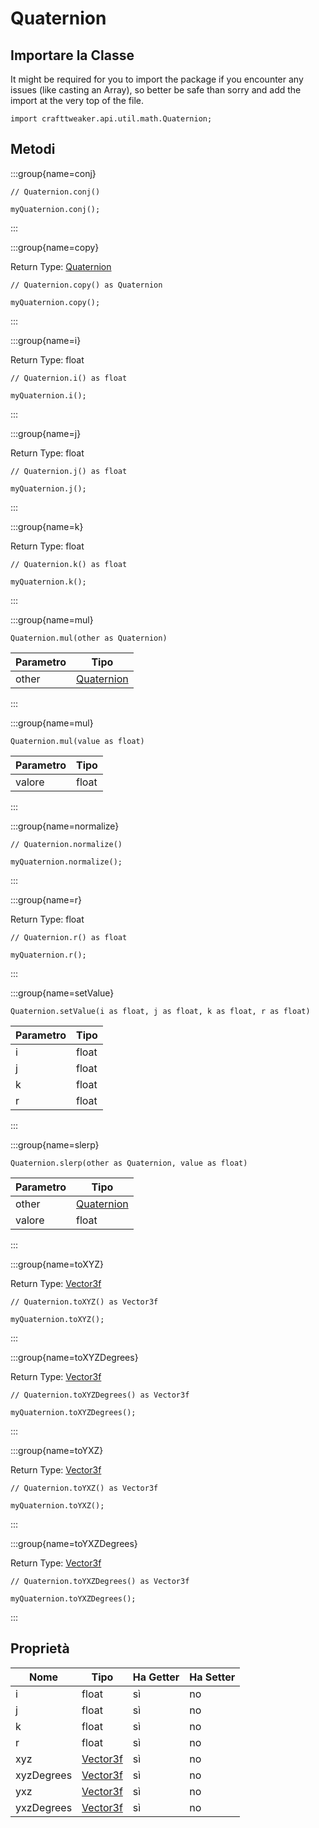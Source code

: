 # Quaternion

## Importare la Classe

It might be required for you to import the package if you encounter any issues (like casting an Array), so better be safe than sorry and add the import at the very top of the file.
```zenscript
import crafttweaker.api.util.math.Quaternion;
```


## Metodi

:::group{name=conj}

```zenscript
// Quaternion.conj()

myQuaternion.conj();
```

:::

:::group{name=copy}

Return Type: [Quaternion](/vanilla/api/util/math/Quaternion)

```zenscript
// Quaternion.copy() as Quaternion

myQuaternion.copy();
```

:::

:::group{name=i}

Return Type: float

```zenscript
// Quaternion.i() as float

myQuaternion.i();
```

:::

:::group{name=j}

Return Type: float

```zenscript
// Quaternion.j() as float

myQuaternion.j();
```

:::

:::group{name=k}

Return Type: float

```zenscript
// Quaternion.k() as float

myQuaternion.k();
```

:::

:::group{name=mul}

```zenscript
Quaternion.mul(other as Quaternion)
```

| Parametro | Tipo                                            |
| --------- | ----------------------------------------------- |
| other     | [Quaternion](/vanilla/api/util/math/Quaternion) |


:::

:::group{name=mul}

```zenscript
Quaternion.mul(value as float)
```

| Parametro | Tipo  |
| --------- | ----- |
| valore    | float |


:::

:::group{name=normalize}

```zenscript
// Quaternion.normalize()

myQuaternion.normalize();
```

:::

:::group{name=r}

Return Type: float

```zenscript
// Quaternion.r() as float

myQuaternion.r();
```

:::

:::group{name=setValue}

```zenscript
Quaternion.setValue(i as float, j as float, k as float, r as float)
```

| Parametro | Tipo  |
| --------- | ----- |
| i         | float |
| j         | float |
| k         | float |
| r         | float |


:::

:::group{name=slerp}

```zenscript
Quaternion.slerp(other as Quaternion, value as float)
```

| Parametro | Tipo                                            |
| --------- | ----------------------------------------------- |
| other     | [Quaternion](/vanilla/api/util/math/Quaternion) |
| valore    | float                                           |


:::

:::group{name=toXYZ}

Return Type: [Vector3f](/vanilla/api/util/math/Vector3f)

```zenscript
// Quaternion.toXYZ() as Vector3f

myQuaternion.toXYZ();
```

:::

:::group{name=toXYZDegrees}

Return Type: [Vector3f](/vanilla/api/util/math/Vector3f)

```zenscript
// Quaternion.toXYZDegrees() as Vector3f

myQuaternion.toXYZDegrees();
```

:::

:::group{name=toYXZ}

Return Type: [Vector3f](/vanilla/api/util/math/Vector3f)

```zenscript
// Quaternion.toYXZ() as Vector3f

myQuaternion.toYXZ();
```

:::

:::group{name=toYXZDegrees}

Return Type: [Vector3f](/vanilla/api/util/math/Vector3f)

```zenscript
// Quaternion.toYXZDegrees() as Vector3f

myQuaternion.toYXZDegrees();
```

:::


## Proprietà

| Nome       | Tipo                                        | Ha Getter | Ha Setter |
| ---------- | ------------------------------------------- | --------- | --------- |
| i          | float                                       | sì        | no        |
| j          | float                                       | sì        | no        |
| k          | float                                       | sì        | no        |
| r          | float                                       | sì        | no        |
| xyz        | [Vector3f](/vanilla/api/util/math/Vector3f) | sì        | no        |
| xyzDegrees | [Vector3f](/vanilla/api/util/math/Vector3f) | sì        | no        |
| yxz        | [Vector3f](/vanilla/api/util/math/Vector3f) | sì        | no        |
| yxzDegrees | [Vector3f](/vanilla/api/util/math/Vector3f) | sì        | no        |

